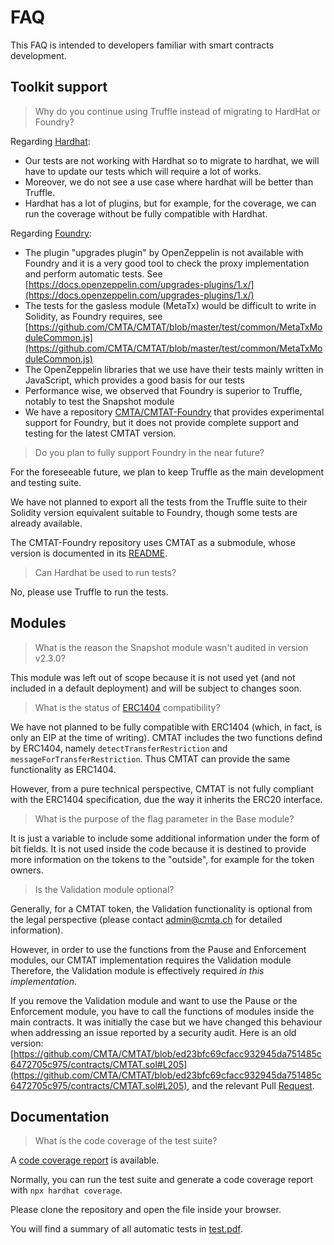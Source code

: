 # FAQ

This FAQ is intended to developers familiar with smart contracts
development.

## Toolkit support

> Why do you continue using Truffle instead of migrating to HardHat or Foundry?

Regarding [Hardhat](https://hardhat.org/):

- Our tests are not working with Hardhat so to migrate to hardhat, we will have to update our tests which will require a lot of works.
- Moreover, we do not see a use case where hardhat will be better than Truffle.
- Hardhat has a lot of plugins, but for example, for the coverage, we can run the coverage without be fully compatible with Hardhat.

Regarding [Foundry](https://book.getfoundry.sh/):

-  The plugin "upgrades plugin" by OpenZeppelin is not available with Foundry and it is a very good tool to check the proxy implementation and perform automatic tests. See [https://docs.openzeppelin.com/upgrades-plugins/1.x/](https://docs.openzeppelin.com/upgrades-plugins/1.x/)
-  The tests for the gasless module (MetaTx) would be difficult to write
   in Solidity, as Foundry requires, see [https://github.com/CMTA/CMTAT/blob/master/test/common/MetaTxModuleCommon.js](https://github.com/CMTA/CMTAT/blob/master/test/common/MetaTxModuleCommon.js)
- The OpenZeppelin libraries that we use have their tests mainly written in JavaScript, which provides a good basis for our tests
- Performance wise, we observed that Foundry is superior to Truffle, notably to test the Snapshot module
- We have a repository [CMTA/CMTAT-Foundry](https://github.com/CMTA/CMTAT-foundry) that provides experimental support for Foundry, but it does not provide complete support and testing for the latest CMTAT version.


>  Do you plan to fully support Foundry in the near future? 

For the foreseeable future, we plan to keep Truffle as the main
development and testing suite.

We have not planned to export all the tests from the Truffle suite to
their Solidity version equivalent suitable to Foundry, though some tests
are already available.

The CMTAT-Foundry repository uses CMTAT as a submodule, whose version is
documented in its
[README](https://github.com/CMTA/CMTAT-Foundry/blob/main/README.md#cmtat---using-the-foundry-suite).


>  Can Hardhat be used to run tests?

No, please use Truffle to run the tests.


## Modules

> What is the reason the Snapshot module wasn't audited in version v2.3.0?

This module was left out of scope because it is not used yet (and not
included in a default deployment) and will be
subject to changes soon. 

> What is the status of [ERC1404](https://erc1404) compatibility?

We have not planned to be fully compatible with ERC1404 (which, in fact,
is only an EIP at the time of writing). 
CMTAT includes the two functions defind by ERC1404, namely
`detectTransferRestriction` and `messageForTransferRestriction`.
Thus CMTAT can provide the same functionality as ERC1404.

However, from a pure technical perspective, CMTAT is not fully compliant
with the ERC1404 specification, due the way it inherits the ERC20
interface. 

> What is the purpose of the flag parameter in the Base module?

It is just a variable to include some additional information under the form of bit fields.
It is not used inside the code because it is destined to provide more
information on the tokens to the "outside", for example for the token
owners.


> Is the Validation module optional? 

Generally, for a CMTAT token, the Validation functionality is optional
from the legal perspective (please contact admin@cmta.ch for detailed
information).

However, in order to use the functions from the Pause and Enforcement
modules, our CMTAT implementation requires the Validation module
Therefore, the Validation module is effectively required *in this
implementation*. 

If you remove the Validation module and want to use the Pause or the
Enforcement module, you have to call the functions of modules inside the
main contracts. It was initially the case but we have changed this
behaviour when addressing an issue reported by a security audit.
Here is an old version:
[https://github.com/CMTA/CMTAT/blob/ed23bfc69cfacc932945da751485c6472705c975/contracts/CMTAT.sol#L205](https://github.com/CMTA/CMTAT/blob/ed23bfc69cfacc932945da751485c6472705c975/contracts/CMTAT.sol#L205),
and the relevant Pull [Request](https://github.com/CMTA/CMTAT/pull/153).


## Documentation

> What is the code coverage of the test suite?

A [code coverage report](https://github.com/CMTA/CMTAT/blob/master/doc/general/test/coverage/index.html)
is available.

Normally, you can run the test suite and generate a code coverage report with `npx hardhat coverage`.

Please clone the repository and open the file inside your browser.

You will find a summary of all automatic tests in
[test.pdf](https://github.com/CMTA/CMTAT/blob/master/doc/general/test/test.pdf).
